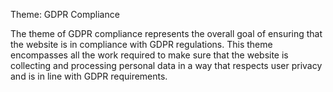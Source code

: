 Theme: GDPR Compliance


The theme of GDPR compliance represents the overall goal of ensuring that the website is in compliance with GDPR regulations. This theme encompasses all the work required to make sure that the website is collecting and processing personal data in a way that respects user privacy and is in line with GDPR requirements.
